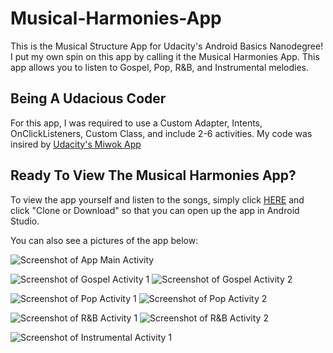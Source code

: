 # Musical-Harmonies-App
This is the Musical Structure App for Udacity's Android Basics Nanodegree! I put my own spin on this app by calling it the Musical Harmonies App. This app allows you to listen to Gospel, Pop, R&B, and Instrumental melodies.

## Being A Udacious Coder
For this app, I was required to use a Custom Adapter, Intents, OnClickListeners, Custom Class, and include 2-6 activities. My code was insired by [Udacity's Miwok App](https://github.com/alianza-clyne/Miwok-Lesson-4)

## Ready To View The Musical Harmonies App? 
To view the app yourself and listen to the songs, simply click [HERE](https://github.com/alianza-clyne/Musical-Harmonies-App) and click "Clone or Download" so that you can open up the app in Android Studio.

You can also see a pictures of the app below:

![Screenshot of App Main Activity](https://i.ibb.co/3v3wkzJ/1-App-Main-Activity.png)

![Screenshot of Gospel Activity 1](https://i.ibb.co/gRgxK4c/2-Gospel-Activity-1.png)
![Screenshot of Gospel Activity 2](https://i.ibb.co/bKFMMrK/2-Gospel-Activity-2.png)

![Screenshot of Pop Activity 1](https://i.ibb.co/WP1w2bG/3-Pop-Activity-1.png)
![Screenshot of Pop Activity 2](https://i.ibb.co/VQMYv66/3-Pop-Activity-2.png)

![Screenshot of R&B Activity 1](https://i.ibb.co/c8k1S03/4-R-amp-B-Activity-1.png)
![Screenshot of R&B Activity 2](https://i.ibb.co/Zh0xMsc/4-R-amp-B-Activity-2.png)

![Screenshot of Instrumental Activity 1](https://i.ibb.co/swM0Y0d/5-Instrumental-Activity-1.png)

